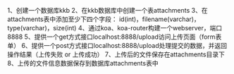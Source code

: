 1、创建一个数据库kkb
2、在kkb数据库中创建一个表attachments
3、在attachments表中添加至少下四个字段：
        id(int)，filename(varchar)，type(varchar)，size(int)
4、通过koa、koa-router构建一个webserver，端口8888
5、提供一个get方式接口localhost:8888/upload访问上传页面（form表单）
6、提供一个post方式接口localhost:8888/upload处理提交的数据，并返回操作结果（上传失败 or 上传成功）
7、上传后的文件保存在attachments目录下
8、上传的文件信息数据保存到数据库attachments表中